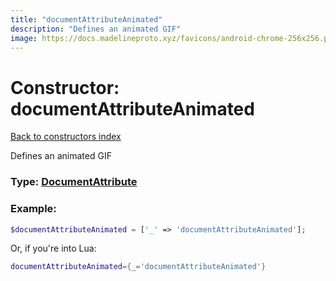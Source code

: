 ```yaml
---
title: "documentAttributeAnimated"
description: "Defines an animated GIF"
image: https://docs.madelineproto.xyz/favicons/android-chrome-256x256.png
---
```

# Constructor: documentAttributeAnimated  
[Back to constructors index](index.md)



Defines an animated GIF




### Type: [DocumentAttribute](../types/DocumentAttribute.md)


### Example:

```php
$documentAttributeAnimated = ['_' => 'documentAttributeAnimated'];
```  


Or, if you're into Lua:

```lua
documentAttributeAnimated={_='documentAttributeAnimated'}

```


